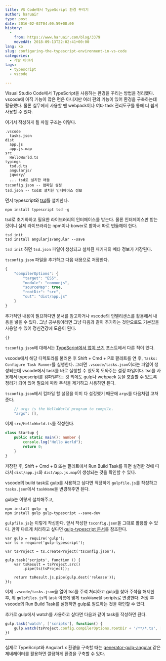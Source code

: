 ```yaml
---
title: VS Code에서 TypeScript 환경 꾸리기
author: haruair
type: post
date: 2016-02-02T04:00:59+00:00
history:
  - 
    from: https://www.haruair.com/blog/3379
    movedAt: 2018-09-13T22:02:41+00:00
lang: ko
slug: configuring-the-typescript-environment-in-vs-code
categories:
  - 개발 이야기
tags:
  - typescript
  - vscode

---
```

Visual Studio Code에서 TypeScript을 사용하는 환경을 꾸리는 방법을 정리했다. vscode에 아직 기능이 많은 편은 아니지만 여러 편의 기능이 있어 환경을 구축하는데 활용했다. 물론 실무에서 사용할 땐 webpack이나 여타 task 관리도구를 통해 더 쉽게 사용할 수 있다.

여기서 작성하게 될 파일 구조는 이렇다.

    .vscode
      tasks.json
    dist
      app.js
      app.js.map
    src
      HelloWorld.ts
    typings
      tsd.d.ts
      angularjs/
      jquery/
      ... tsd로 설치한 애들
    tsconfig.json -- 컴파일 설정
    tsd.json -- tsd로 설치한 인터페이스 정보
    

먼저 typescript와 [tsd][1]를 설치한다.

    npm install typescript tsd -g
    

tsd로 초기화하고 필요한 라이브러리의 인터페이스를 받는다. 물론 인터페이스만 받는 것이니 실제 라이브러리는 npm이나 bower로 받아서 따로 번들해야 한다.

    tsd init
    tsd install angularjs/angular --save
    

`tsd init` 하면 `tsd.json` 파일이 생성되고 설치된 패키지의 메타 정보가 저장된다.

`tsconfig.json` 파일을 추가하고 다음 내용으로 저장한다.

```js
{
    "compilerOptions": {
        "target": "ES5",
        "module": "commonjs",
        "sourceMap": true,
        "rootDir": "src",
        "out": "dist/app.js"
    }
}
```

추가적인 내용이 필요하다면 문서를 참고하거나 vscode의 인텔리센스를 활용해서 내용을 넣을 수 있다. 그냥 공부용이라면 그냥 다음과 같이 추가하는 것만으로도 기본값을 사용할 수 있어 정신건강에 도움이 된다.

```js
{}
```

`tsconfig.json`에 대해서는 [TypeScript에서 <reference> 없이 쓰기][2] 포스트에서 다룬 적이 있다.

vscode에서 해당 디렉토리를 불러온 후 Shift + Cmd + P로 팔레트를 연 후, `Tasks: Configure Task Runner`를 실행한다. 그러면 `.vscode/tasks.json`이라는 파일이 생성되는데 vscode에서 task를 바로 실행할 수 있도록 도와주는 설정 파일이다. tsc를 사용해서 typescript를 컴파일하는 것 외에도 gulp나 webpack 등을 호출할 수 있도록 정리가 되어 있어 필요에 따라 주석을 제거하고 사용하면 된다.

`tsconfig.json`에서 컴파일 할 설정을 이미 다 설정했기 때문에 `args`를 다음처럼 고쳐준다.

```js
    // args is the HelloWorld program to compile.
    "args": [],
```

이제 `src/HelloWorld.ts`를 작성한다.

```typescript
class Startup {
    public static main(): number {
        console.log("Hello World");
        return 0;
    }
}
```

저장한 후, Shift + Cmd + B 또는 팔레트에서 Run Build Task를 하면 설정한 것에 따라서 `dist/app.js`와 `dist/app.js.map`이 생성되는 것을 확인할 수 있다.

vscode의 build task로 gulp를 사용하고 싶다면 적당하게 `gulpfile.js`를 작성하고 `tasks.json`에서 `taskName`을 변경해주면 된다.

gulp는 이렇게 설치해주고,

    npm install gulp -g
    npm install gulp gulp-typescript --save-dev
    

`gulpfile.js`는 이렇게 작성한다. 앞서 작성한 `tsconfig.json`을 그대로 활용할 수 있다. 만약 다르게 처리하고 싶다면 [gulp-typescript 문서][3]를 참조한다.

    var gulp = require('gulp');
    var ts = require('gulp-typescript');
    
    var tsProject = ts.createProject('tsconfig.json');
    
    gulp.task('scripts', function () {
        var tsResult = tsProject.src()
            .pipe(ts(tsProject));
    
        return tsResult.js.pipe(gulp.dest('release'));
    });
    

이제 `.vscode/tasks.json`을 열어 tsc를 주석 처리하고 gulp를 찾아 주석을 해제한 후, 위 `gulpfiles.js`의 task 이름에 맞게 `taskName`을 scripts로 변경한다. 저장 후 vscode의 Run Build Task를 실행하면 gulp로 빌드하는 것을 확인할 수 있다.

추가로 gulp에서 watch를 사용하고 싶다면 다음과 같이 task를 작성하면 된다.

```js
gulp.task('watch', ['scripts'], function() {
    gulp.watch(tsProject.config.compilerOptions.rootDir + '/**/*.ts', ['scripts']);
})
```

* * *

실제로 TypeScript와 Angular1.x 환경을 구축할 때는 [generator-gulp-angular][4] 같은 제네레이터를 활용하면 깔끔하게 환경을 구축할 수 있다.

 [1]: http://haruair.com/blog/3268
 [2]: http://haruair.com/blog/3256
 [3]: https://github.com/ivogabe/gulp-typescript
 [4]: https://github.com/Swiip/generator-gulp-angular